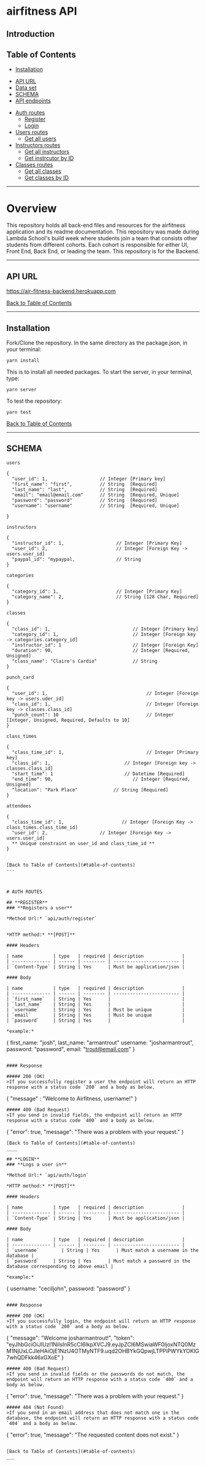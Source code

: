 # airfitness API

## Introduction

## Table of Contents

- [Installation](#Installation)

* [API URL](#api-url)
* [Data set](#DATA-SET)
* [SCHEMA](#SCHEMA)
* [API endpoints](#API-ENDPOINTS)

- [Auth routes](#AUTH-ROUTES)
  - [Register](#REGISTER)
  - [Login](#Login)
- [Users routes](#user-routes)
  - [Get all users](#Get-all-users)
- [Instructors routes](#user-routes)
  - [Get all instructors](#Get-all-instructors)
  - [Get instrcutor by ID](#Get-instructor-by-id)
- [Classes routes](#classes-routes)
  - [Get all classes](#get-all-classes)
  - [Get classes by ID](#get-classes-by-id)

---

# Overview

This repository holds all back-end files and resources for the airfitness application and its readme documentation. This repository was made during Lambda School's build week where students join a team that consists other students from different cohorts. Each cohort is responsible for either UI, Front End, Back End, or leading the team. This repository is for the Backend.

---

## API URL

https://air-fitness-backend.herokuapp.com

[Back to Table of Contents](#table-of-contents)

---

## Installation

Fork/Clone the repository. In the same directory as the package.json, in your terminal:

```
yarn install
```

This is to install all needed packages. To start the server, in your terminal, type:

```
yarn server
```

To test the repository:

```
yarn test
```

[Back to Table of Contents](#table-of-contents)

---

## SCHEMA

`users`

```
{
  "user_id": 1,                   // Integer [Primary key]
  "first_name": "first",          // String  [Required]
  "last_name": "last",            // String  [Required]
  "email": "email@email.com"      // String  [Required, Unique]
  "password": "password"          // String  [Required]
  "username": "username"          // String  [Required, Unique]

}
```

`instructors`

```
{
  "instructor_id": 1,                   // Integer [Primary Key]
  "user_id": 2,                         // Integer [Foreign Key -> users.user_id]
  "paypal_id": "mypaypal,               // String
}
```

`categories`

```
{
  "category_id": 1,                     // Integer [Primary Key]
  "category_name": 2,                   // String [128 Char, Required]
}
```

`classes`

```
{
  "class_id": 1,                              // Integer [Primary key]
  "category_id": 1,                           // Integer [Foreign key -> categories.category_id]
  "instructor_id": 1                          // Integer [Foreign Key]
  "duration": 90,                             // Integer [Required, Unsigned]
  "class_name": "Claire's Cardio"             // String
}
```

`punch_card`

```
{
  "user_id": 1,                                    // Integer [Foreign key -> users.uder_id]
  "class_id": 1,                                   // Integer [Foreign key -> classes.class_id]
  "punch_count": 10                                // Integer [Integer, Unsigned, Required, Defaults to 10]
}
```

`class_times`

```
{
  "class_time_id": 1,                              // Integer [Primary key]
  "class_id": 1,                           // Integer [Foreign key -> classes.class_id]
  "start_time": 1                          // Datetime [Required]
  "end_time": 90,                             // Integer [Required, Unsigned]
  "location": "Park Place"             // String [Required]
}
```

`attendees`

```
{
  "class_time_id": 1,                     // Integer [Foreign Key -> class_times.class_time_id]
  "user_id": 2,                   // Integer [Foreign Key -> users.user_id]
  ** Unique constraint on user_id and class_time_id **
}


[Back to Table of Contents](#table-of-contents)
---



# AUTH ROUTES

## **REGISTER**
### **Registers a user**

*Method Url:* `api/auth/register`


*HTTP method:* **[POST]**

#### Headers

| name           | type   | required | description              |
| -------------- | ------ | -------- | ------------------------ |
| `Content-Type` | String | Yes      | Must be application/json |

#### Body

| name           | type   | required | description              |
| -------------- | ------ | -------- | ------------------------ |
| `first_name`   | String | Yes      |                          |
| `last_name`    | String | Yes      |                          |
| `username`     | String | Yes      | Must be unique           |
| `email`        | String | Yes      | Must be unique           |
| `password`     | String | Yes      |                          |

*example:*

```

{
first_name: "josh",
last_name: "armantrout"
username: "josharmantrout",
password: "password",
email: "trout@email.com"
}

```

#### Response

##### 200 (OK)
>If you successfully register a user the endpoint will return an HTTP response with a status code `200` and a body as below.
```

{
"message" : "Welcome to Airfitness, username!"
}

```
##### 400 (Bad Request)
>If you send in invalid fields, the endpoint will return an HTTP response with a status code `400` and a body as below.
```

{
"error": true,
"message": "There was a problem with your request."
}

```
[Back to Table of Contents](#table-of-contents)
____

## **LOGIN**
### **Logs a user in**

*Method Url:* `api/auth/login`

*HTTP method:* **[POST]**

#### Headers

| name           | type   | required | description              |
| -------------- | ------ | -------- | ------------------------ |
| `Content-Type` | String | Yes      | Must be application/json |

#### Body

| name           | type   | required | description              |
| -------------- | ------ | -------- | ------------------------ |
| `username`        | String | Yes      | Must match a username in the database |
| `password`     | String | Yes      | Must match a password in the database corresponding to above email |

*example:*

```

{
username: "ceciljohn",
password: "password"
}

```

#### Response

##### 200 (OK)
>If you successfully login, the endpoint will return an HTTP response with a status code `200` and a body as below.
```

{
"message": "Welcome josharmantrout!",
"token": "eyJhbGciOiJIUzI1NiIsInR5cCI6IkpXVCJ9.eyJpZCI6MSwiaWF0IjoxNTQ0MzM1NjUxLCJleHAiOjE1NzU4OTMyNTF9.uqd2OHBYkGQpwjLTPPiPWYkYOKlG7whQDFkk46xGXoE"
}

```
##### 400 (Bad Request)
>If you send in invalid fields or the passwords do not match, the endpoint will return an HTTP response with a status code `400` and a body as below.
```

{
"error": true,
"message": "There was a problem with your request."
}

```
##### 404 (Not Found)
>If you send in an email address that does not match one in the database, the endpoint will return an HTTP response with a status code `404` and a body as below.
```

{
"error": true,
"message": "The requested content does not exist."
}

```

[Back to Table of Contents](#table-of-contents)
___
```
